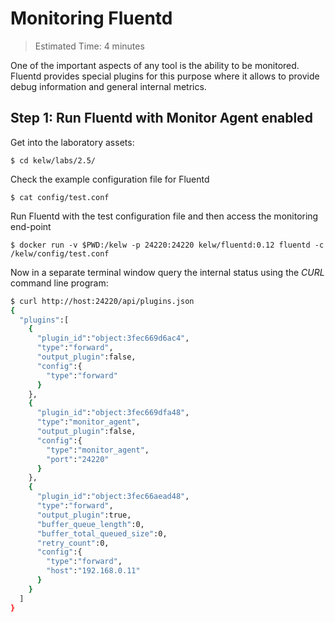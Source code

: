 # Monitoring Fluentd

> Estimated Time: 4 minutes

One of the important aspects of any tool is the ability to be monitored. Fluentd provides special plugins for this purpose where it allows to provide debug information and general internal metrics.

## Step 1: Run Fluentd with Monitor Agent enabled

Get into the laboratory assets:

```
$ cd kelw/labs/2.5/
```

Check the example configuration file for Fluentd

```
$ cat config/test.conf
```

Run Fluentd with the test configuration file and then access the monitoring end-point

```
$ docker run -v $PWD:/kelw -p 24220:24220 kelw/fluentd:0.12 fluentd -c /kelw/config/test.conf
```

Now in a separate terminal window query the internal status using the _CURL_ command line program:

```bash
$ curl http://host:24220/api/plugins.json
{
  "plugins":[
    {
      "plugin_id":"object:3fec669d6ac4",
      "type":"forward",
      "output_plugin":false,
      "config":{
        "type":"forward"
      }
    },
    {
      "plugin_id":"object:3fec669dfa48",
      "type":"monitor_agent",
      "output_plugin":false,
      "config":{
        "type":"monitor_agent",
        "port":"24220"
      }
    },
    {
      "plugin_id":"object:3fec66aead48",
      "type":"forward",
      "output_plugin":true,
      "buffer_queue_length":0,
      "buffer_total_queued_size":0,
      "retry_count":0,
      "config":{
        "type":"forward",
        "host":"192.168.0.11"
      }
    }
  ]
}
```




